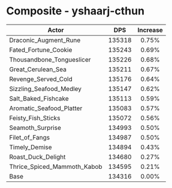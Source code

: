# Composite - yshaarj-cthun
| Actor | DPS | Increase |
|---|:---:|:---:|
|Draconic_Augment_Rune|135318|0.75%|
|Fated_Fortune_Cookie|135243|0.69%|
|Thousandbone_Tongueslicer|135226|0.68%|
|Great_Cerulean_Sea|135211|0.67%|
|Revenge_Served_Cold|135176|0.64%|
|Sizzling_Seafood_Medley|135147|0.62%|
|Salt_Baked_Fishcake|135113|0.59%|
|Aromatic_Seafood_Platter|135083|0.57%|
|Feisty_Fish_Sticks|135072|0.56%|
|Seamoth_Surprise|134993|0.50%|
|Filet_of_Fangs|134987|0.50%|
|Timely_Demise|134894|0.43%|
|Roast_Duck_Delight|134680|0.27%|
|Thrice_Spiced_Mammoth_Kabob|134595|0.21%|
|Base|134316|0.00%|
